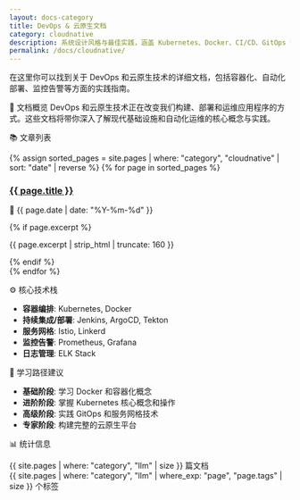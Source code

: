 ```yaml
---
layout: docs-category
title: DevOps & 云原生文档
category: cloudnative
description: 系统设计风格与最佳实践，涵盖 Kubernetes、Docker、CI/CD、GitOps 等云原生技术。
permalink: /docs/cloudnative/
---
```


在这里你可以找到关于 DevOps 和云原生技术的详细文档，包括容器化、自动化部署、监控告警等方面的实践指南。

📖 文档概览
DevOps 和云原生技术正在改变我们构建、部署和运维应用程序的方式。这些文档将带你深入了解现代基础设施和自动化运维的核心概念与实践。</p>

📚 文章列表

<div class="posts-list">
  {% assign sorted_pages = site.pages | where: "category", "cloudnative" | sort: "date" | reverse %}
  {% for page in sorted_pages %}
    <div class="post-item">
      <h3><a href="{{ page.url | relative_url }}">{{ page.title }}</a></h3>
      <p class="post-meta">
        <span class="post-date">📅 {{ page.date | date: "%Y-%m-%d" }}</span>
      </p>
      {% if page.excerpt %}
        <p class="post-excerpt">{{ page.excerpt | strip_html | truncate: 160 }}</p>
      {% endif %}
    </div>
  {% endfor %}
</div>


⚙️ 核心技术栈
- **容器编排**: Kubernetes, Docker
- **持续集成/部署**: Jenkins, ArgoCD, Tekton
- **服务网格**: Istio, Linkerd
- **监控告警**: Prometheus, Grafana
- **日志管理**: ELK Stack


🎯 学习路径建议
- **基础阶段**: 学习 Docker 和容器化概念
- **进阶阶段**: 掌握 Kubernetes 核心概念和操作
- **高级阶段**: 实践 GitOps 和服务网格技术
- **专家阶段**: 构建完整的云原生平台

📊 统计信息
<div class="stats">
  <div class="stat-item">
    <span class="stat-number">{{ site.pages | where: "category", "llm" | size }}</span>
    <span class="stat-label">篇文档</span>
  </div>
  <div class="stat-item">
    <span class="stat-number">{{ site.pages | where: "category", "llm" | where_exp: "page", "page.tags" | size }}</span>
    <span class="stat-label">个标签</span>
  </div>
</div>